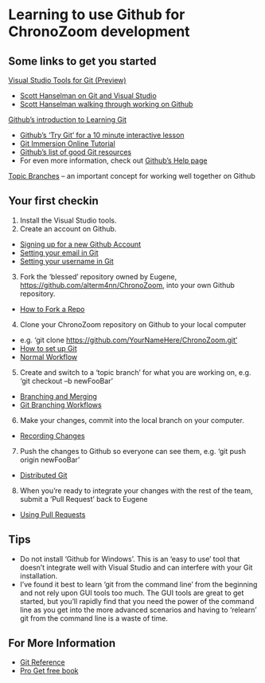 # Learning to use Github for ChronoZoom development #

## Some links to get you started ##

[Visual Studio Tools for Git (Preview)](http://visualstudiogallery.msdn.microsoft.com/abafc7d6-dcaa-40f4-8a5e-d6724bdb980c)

- [Scott Hanselman on Git and Visual Studio](http://www.hanselman.com/blog/GitSupportForVisualStudioGitTFSAndVSPutIntoContext.aspx)
- [Scott Hanselman walking through working on Github](http://www.hanselman.com/blog/GetInvolvedInOpenSourceTodayHowToContributeAPatchToAGitHubHostedOpenSourceProjectLikeCode52.aspx)

[Github’s introduction to Learning Git](http://learn.github.com/p/intro.html)

- [Github’s ‘Try Git’ for a 10 minute interactive lesson](http://try.github.com/)
- [Git Immersion Online Tutorial](http://gitimmersion.com/)
- [Github’s list of good Git resources](https://help.github.com/articles/what-are-other-good-resources-for-using-git-or-github)
- For even more information, check out [Github’s Help page](https://help.github.com/)

[Topic Branches](http://git-scm.com/book/en/Git-Branching-Branching-Workflows) – an important concept for working well together on Github

## Your first checkin ##
1.	Install the Visual Studio tools.
2.	Create an account on Github.
- [Signing up for a new Github Account](https://help.github.com/articles/signing-up-for-a-new-github-account)
- [Setting your email in Git](https://help.github.com/articles/setting-your-email-in-git)
- [Setting your username in Git](https://help.github.com/articles/setting-your-username-in-git)
3.	Fork the ‘blessed’ repository owned by Eugene, https://github.com/alterm4nn/ChronoZoom, into your own Github repository.
 
- [How to Fork a Repo](https://help.github.com/articles/fork-a-repo)
4.	Clone your ChronoZoom repository on Github to your local computer
- e.g. ‘git clone https://github.com/YourNameHere/ChronoZoom.git’
- [How to set up Git](http://learn.github.com/p/setup.html)
- [Normal Workflow](http://learn.github.com/p/normal.html)
5.	Create and switch to a ‘topic branch’ for what you are working on, e.g. ‘git checkout –b newFooBar’
- [Branching and Merging](http://learn.github.com/p/branching.html)
- [Git Branching Workflows](http://git-scm.com/book/en/Git-Branching-Branching-Workflows)
6.	Make your changes, commit into the local branch on your computer.
- [Recording Changes](http://git-scm.com/book/en/Git-Basics-Recording-Changes-to-the-Repository)
7.	Push the changes to Github so everyone can see them, e.g. ‘git push origin newFooBar’
- [Distributed Git](http://learn.github.com/p/remotes.html)
8.	When you’re ready to integrate your changes with the rest of the team, submit a ‘Pull Request’ back to Eugene
- [Using Pull Requests](https://help.github.com/articles/using-pull-requests)

## Tips ##
- Do not install ‘Github for Windows’.  This is an ‘easy to use’ tool that doesn’t integrate well with Visual Studio and can interfere with your Git installation.
- I’ve found it best to learn ‘git from the command line’ from the beginning and not rely upon GUI tools too much.  The GUI tools are great to get started, but you’ll rapidly find that you need the power of the command line as you get into the more advanced scenarios and having to ‘relearn’ git from the command line is a waste of time.

## For More Information ##

- [Git Reference](http://gitref.org/)
- [Pro Get free book](http://git-scm.com/book)
